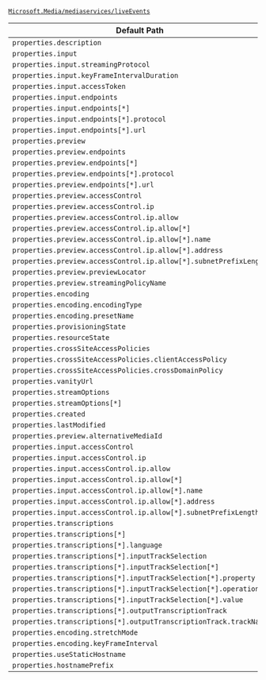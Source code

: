 [`Microsoft.Media/mediaservices/liveEvents`](https://docs.microsoft.com/en-us/azure/templates/microsoft.media/mediaservices/liveevents)

| Default Path | Alias |
|---|---|
| `properties.description` | `Microsoft.Media/mediaservices/liveEvents/description` |
| `properties.input` | `Microsoft.Media/mediaservices/liveEvents/input` |
| `properties.input.streamingProtocol` | `Microsoft.Media/mediaservices/liveEvents/input.streamingProtocol` |
| `properties.input.keyFrameIntervalDuration` | `Microsoft.Media/mediaservices/liveEvents/input.keyFrameIntervalDuration` |
| `properties.input.accessToken` | `Microsoft.Media/mediaservices/liveEvents/input.accessToken` |
| `properties.input.endpoints` | `Microsoft.Media/mediaservices/liveEvents/input.endpoints` |
| `properties.input.endpoints[*]` | `Microsoft.Media/mediaservices/liveEvents/input.endpoints[*]` |
| `properties.input.endpoints[*].protocol` | `Microsoft.Media/mediaservices/liveEvents/input.endpoints[*].protocol` |
| `properties.input.endpoints[*].url` | `Microsoft.Media/mediaservices/liveEvents/input.endpoints[*].url` |
| `properties.preview` | `Microsoft.Media/mediaservices/liveEvents/preview` |
| `properties.preview.endpoints` | `Microsoft.Media/mediaservices/liveEvents/preview.endpoints` |
| `properties.preview.endpoints[*]` | `Microsoft.Media/mediaservices/liveEvents/preview.endpoints[*]` |
| `properties.preview.endpoints[*].protocol` | `Microsoft.Media/mediaservices/liveEvents/preview.endpoints[*].protocol` |
| `properties.preview.endpoints[*].url` | `Microsoft.Media/mediaservices/liveEvents/preview.endpoints[*].url` |
| `properties.preview.accessControl` | `Microsoft.Media/mediaservices/liveEvents/preview.accessControl` |
| `properties.preview.accessControl.ip` | `Microsoft.Media/mediaservices/liveEvents/preview.accessControl.ip` |
| `properties.preview.accessControl.ip.allow` | `Microsoft.Media/mediaservices/liveEvents/preview.accessControl.ip.allow` |
| `properties.preview.accessControl.ip.allow[*]` | `Microsoft.Media/mediaservices/liveEvents/preview.accessControl.ip.allow[*]` |
| `properties.preview.accessControl.ip.allow[*].name` | `Microsoft.Media/mediaservices/liveEvents/preview.accessControl.ip.allow[*].name` |
| `properties.preview.accessControl.ip.allow[*].address` | `Microsoft.Media/mediaservices/liveEvents/preview.accessControl.ip.allow[*].address` |
| `properties.preview.accessControl.ip.allow[*].subnetPrefixLength` | `Microsoft.Media/mediaservices/liveEvents/preview.accessControl.ip.allow[*].subnetPrefixLength` |
| `properties.preview.previewLocator` | `Microsoft.Media/mediaservices/liveEvents/preview.previewLocator` |
| `properties.preview.streamingPolicyName` | `Microsoft.Media/mediaservices/liveEvents/preview.streamingPolicyName` |
| `properties.encoding` | `Microsoft.Media/mediaservices/liveEvents/encoding` |
| `properties.encoding.encodingType` | `Microsoft.Media/mediaservices/liveEvents/encoding.encodingType` |
| `properties.encoding.presetName` | `Microsoft.Media/mediaservices/liveEvents/encoding.presetName` |
| `properties.provisioningState` | `Microsoft.Media/mediaservices/liveEvents/provisioningState` |
| `properties.resourceState` | `Microsoft.Media/mediaservices/liveEvents/resourceState` |
| `properties.crossSiteAccessPolicies` | `Microsoft.Media/mediaservices/liveEvents/crossSiteAccessPolicies` |
| `properties.crossSiteAccessPolicies.clientAccessPolicy` | `Microsoft.Media/mediaservices/liveEvents/crossSiteAccessPolicies.clientAccessPolicy` |
| `properties.crossSiteAccessPolicies.crossDomainPolicy` | `Microsoft.Media/mediaservices/liveEvents/crossSiteAccessPolicies.crossDomainPolicy` |
| `properties.vanityUrl` | `Microsoft.Media/mediaservices/liveEvents/vanityUrl` |
| `properties.streamOptions` | `Microsoft.Media/mediaservices/liveEvents/streamOptions` |
| `properties.streamOptions[*]` | `Microsoft.Media/mediaservices/liveEvents/streamOptions[*]` |
| `properties.created` | `Microsoft.Media/mediaservices/liveEvents/created` |
| `properties.lastModified` | `Microsoft.Media/mediaservices/liveEvents/lastModified` |
| `properties.preview.alternativeMediaId` | `Microsoft.Media/mediaservices/liveEvents/preview.alternativeMediaId` |
| `properties.input.accessControl` | `Microsoft.Media/mediaservices/liveEvents/input.accessControl` |
| `properties.input.accessControl.ip` | `Microsoft.Media/mediaservices/liveEvents/input.accessControl.ip` |
| `properties.input.accessControl.ip.allow` | `Microsoft.Media/mediaservices/liveEvents/input.accessControl.ip.allow` |
| `properties.input.accessControl.ip.allow[*]` | `Microsoft.Media/mediaservices/liveEvents/input.accessControl.ip.allow[*]` |
| `properties.input.accessControl.ip.allow[*].name` | `Microsoft.Media/mediaservices/liveEvents/input.accessControl.ip.allow[*].name` |
| `properties.input.accessControl.ip.allow[*].address` | `Microsoft.Media/mediaservices/liveEvents/input.accessControl.ip.allow[*].address` |
| `properties.input.accessControl.ip.allow[*].subnetPrefixLength` | `Microsoft.Media/mediaservices/liveEvents/input.accessControl.ip.allow[*].subnetPrefixLength` |
| `properties.transcriptions` | `Microsoft.Media/mediaservices/liveEvents/transcriptions` |
| `properties.transcriptions[*]` | `Microsoft.Media/mediaservices/liveEvents/transcriptions[*]` |
| `properties.transcriptions[*].language` | `Microsoft.Media/mediaservices/liveEvents/transcriptions[*].language` |
| `properties.transcriptions[*].inputTrackSelection` | `Microsoft.Media/mediaservices/liveEvents/transcriptions[*].inputTrackSelection` |
| `properties.transcriptions[*].inputTrackSelection[*]` | `Microsoft.Media/mediaservices/liveEvents/transcriptions[*].inputTrackSelection[*]` |
| `properties.transcriptions[*].inputTrackSelection[*].property` | `Microsoft.Media/mediaservices/liveEvents/transcriptions[*].inputTrackSelection[*].property` |
| `properties.transcriptions[*].inputTrackSelection[*].operation` | `Microsoft.Media/mediaservices/liveEvents/transcriptions[*].inputTrackSelection[*].operation` |
| `properties.transcriptions[*].inputTrackSelection[*].value` | `Microsoft.Media/mediaservices/liveEvents/transcriptions[*].inputTrackSelection[*].value` |
| `properties.transcriptions[*].outputTranscriptionTrack` | `Microsoft.Media/mediaservices/liveEvents/transcriptions[*].outputTranscriptionTrack` |
| `properties.transcriptions[*].outputTranscriptionTrack.trackName` | `Microsoft.Media/mediaservices/liveEvents/transcriptions[*].outputTranscriptionTrack.trackName` |
| `properties.encoding.stretchMode` | `Microsoft.Media/mediaservices/liveEvents/encoding.stretchMode` |
| `properties.encoding.keyFrameInterval` | `Microsoft.Media/mediaservices/liveEvents/encoding.keyFrameInterval` |
| `properties.useStaticHostname` | `Microsoft.Media/mediaservices/liveEvents/useStaticHostname` |
| `properties.hostnamePrefix` | `Microsoft.Media/mediaservices/liveEvents/hostnamePrefix` |


